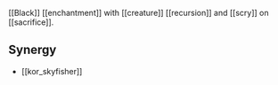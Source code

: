 [[Black]] [[enchantment]] with [[creature]] [[recursion]] and [[scry]] on [[sacrifice]].
## Synergy
* [[kor_skyfisher]]